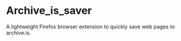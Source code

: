 # Archive_is_saver
A lightweight Firefox browser extension to quickly save web pages to archive.is.
